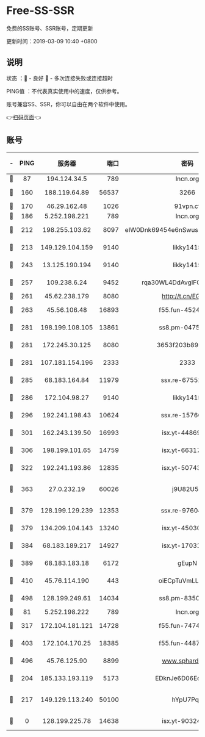 # Free-SS-SSR

免费的SS账号、SSR账号，定期更新

更新时间：2019-03-09 10:40 +0800

## 说明

状态     ：🙂 - 良好 🙁 - 多次连接失败或连接超时

PING值   ：不代表真实使用中的速度，仅供参考。

账号兼容SS、SSR，你可以自由在两个软件中使用。

👉[扫码页面](https://liesauer.github.io/Free-SS-SSR/)👈

## 账号

|-|PING|服务器|端口|密码|加密方式|区域|
|:----:|:----:|:-----:|-----:|:----:|:----:|:----:|
|🙂|87|194.124.34.5|789|lncn.org|rc4|JP|
|🙂|160|188.119.64.89|56537|3266|aes-256-cfb|RU|
|🙂|170|46.29.162.48|1026|91vpn.cf|rc4-md5|RU|
|🙂|186|5.252.198.221|789|lncn.org|rc4|JP|
|🙂|212|198.255.103.62|8097|eIW0Dnk69454e6nSwuspv9DmS201tQ0D|aes-256-cfb|US|
|🙂|213|149.129.104.159|9140|likky1415|aes-256-cfb|HK|
|🙂|243|13.125.190.194|9140|likky1415|aes-256-cfb|KR|
|🙂|257|109.238.6.24|9452|rqa30WL4DdAvgIFG6Fs3znzTa|aes-256-cfb|FR|
|🙂|261|45.62.238.179|8080|http://t.cn/EGJIyrl|rc4-md5|CA|
|🙂|263|45.56.106.48|16893|f55.fun-45246716|aes-256-cfb|US|
|🙂|281|198.199.108.105|13861|ss8.pm-04751164|aes-256-cfb|US|
|🙂|281|172.245.30.125|8080|3653f203b896678d|chacha20-ietf|US|
|🙂|281|107.181.154.196|2333|2333|aes-256-cfb|US|
|🙂|285|68.183.164.84|11979|ssx.re-67552662|aes-256-cfb|US|
|🙂|286|172.104.98.27|9140|likky1415|aes-256-cfb|JP|
|🙂|296|192.241.198.43|10624|ssx.re-15760725|aes-256-cfb|US|
|🙂|301|162.243.139.50|16993|isx.yt-44869527|aes-256-cfb|US|
|🙂|306|198.199.101.65|14759|isx.yt-66317358|aes-256-cfb|US|
|🙂|322|192.241.193.86|12835|isx.yt-50743276|aes-256-cfb|US|
|🙂|363|27.0.232.19|60026|j9U82U53|xchacha20-ietf-poly1305|HK|
|🙂|379|128.199.129.239|12353|ssx.re-97604958|aes-256-cfb|SG|
|🙂|379|134.209.104.143|13240|isx.yt-45030016|aes-256-cfb|SG|
|🙂|384|68.183.189.217|14927|isx.yt-17031922|aes-256-cfb|SG|
|🙂|389|68.183.183.18|6172|gEupN|aes-256-cfb|SG|
|🙂|410|45.76.114.190|443|oiECpTuVmLLxk4Ts|aes-256-cfb|AU|
|🙂|498|128.199.249.61|14034|ss8.pm-83503872|aes-256-cfb|SG|
|🙂|81|5.252.198.222|789|lncn.org|rc4|JP|
|🙂|317|172.104.181.121|14728|f55.fun-74741421|aes-256-cfb|SG|
|🙂|403|172.104.170.25|18385|f55.fun-44871721|aes-256-cfb|SG|
|🙂|496|45.76.125.90|8899|www.sphard.com|aes-256-cfb|AU|
|🙁|204|185.133.193.119|5173|EDknJe6D06EoWDaw|aes-256-cfb|US|
|🙁|217|149.129.113.240|50100|hYpU7PqP|chacha20-ietf-poly1305|CN|
|🙁|0|128.199.225.78|14638|isx.yt-90324058|aes-256-cfb|SG|
